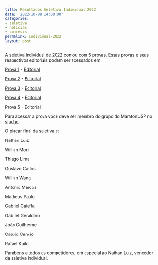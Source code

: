 ```yaml
---
title: Resultados Seletiva Individual 2022
date: '2022-10-09 14:00:00'
categories:
- seletiva
- noticias
- contests
permalink: individual-2022
layout: post
---
```


A seletiva individual de 2022 contou com 5 provas. Essas provas e seus respectivos editoriais podem ser acessados em:

[Prova 1](https://vjudge.net/contest/499510) - [Editorial](https://www.overleaf.com/read/cqkyfxpqsvff)

[Prova 2](https://vjudge.net/contest/501689) - [Editorial](https://www.overleaf.com/read/yzrwqfdmctny)

[Prova 3](https://vjudge.net/contest/504122) - [Editorial](https://www.overleaf.com/read/hvdvxymwhpvz)

[Prova 4](https://vjudge.net/contest/506751) - [Editorial](https://www.overleaf.com/read/fvmxdzcpnwtd)

[Prova 5](https://vjudge.net/contest/510553) - [Editorial](https://www.overleaf.com/read/rrwvdftykvjb)

Para acessar a prova você deve ser membro do grupo do MaratonUSP no [vjudge](https://vjudge.net/group/maratonusp?r=SX632txQtA7z1GihcZGM).

O placar final da seletiva é:

Nathan Luiz

Willian Mori

Thiago Lima

Gustavo Carlos

Willian Wang

Antonio Marcos

Matheus Paulo

Gabriel Caiaffa

Gabriel Geraldino

João Guilherme

Cassio Cancio

Rafael Kaiki

Parabéns a todos os competidores, em especial ao Nathan Luiz, vencedor da seletiva individual.